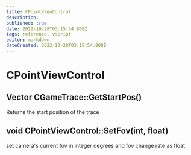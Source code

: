 ```yaml
---
title: CPointViewControl
description: 
published: true
date: 2022-10-28T03:15:54.808Z
tags: reference, vscript
editor: markdown
dateCreated: 2022-10-28T03:15:54.808Z
---
```


# CPointViewControl

## Vector CGameTrace::GetStartPos() 

 Returns the start position of the trace
 
## void CPointViewControl::SetFov(int, float) 

 set camera's current fov in integer degrees and fov change rate as float